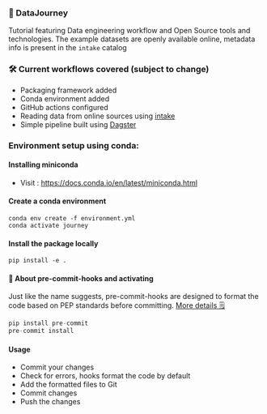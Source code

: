 ### 🚌 DataJourney
Tutorial featuring Data engineering workflow and Open Source tools and technologies.
The example datasets are openly available online, metadata info is present in the `intake` catalog

### 🛠 Current workflows covered (subject to change)
- Packaging framework added
- Conda environment added
- GitHub actions configured
- Reading data from online sources using [intake](https://github.com/intake/intake)
- Simple pipeline built using [Dagster](https://github.com/dagster-io/dagster)

### Environment setup using conda:

#### Installing miniconda
- Visit : https://docs.conda.io/en/latest/miniconda.html

#### Create a conda environment
```shell
conda env create -f environment.yml
conda activate journey
```

#### Install the package locally
```shell
pip install -e .
```

#### 🔌 About pre-commit-hooks and activating
Just like the name suggests, pre-commit-hooks are designed to format the code based on PEP standards before committing. [More details 🗒](https://pre-commit.com/)
```python
pip install pre-commit
pre-commit install
```
#### Usage
- Commit your changes
- Check for errors, hooks format the code by default
- Add the formatted files to Git
- Commit changes
- Push the changes
